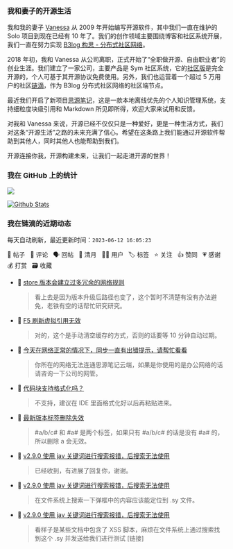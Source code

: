 ### 我和妻子的开源生活

我和我的妻子 [Vanessa](https://github.com/Vanessa219) 从 2009 年开始编写开源软件，其中我们一直在维护的 Solo 项目到现在已经有 10 年了。我们的创作领域主要围绕博客和社区系统开展，我们一直在努力实现 [B3log 构思 - 分布式社区网络](https://ld246.com/article/1546941897596)。

2018 年初，我和 Vanessa 从公司离职，正式开始了“全职做开源、自由职业者”的创业生涯。我们建立了一家公司，主要产品是 Sym 社区系统，它的[社区版](https://github.com/88250/symphony)是完全开源的，个人可基于其开源协议免费使用。另外，我们也运营着一个超过 5 万用户的社区[链滴](https://ld246.com)，作为 B3log 分布式社区网络的社区端节点。

最近我们开启了新项目[思源笔记](https://github.com/siyuan-note/siyuan)，这是一款本地离线优先的个人知识管理系统，支持细粒度块级引用和 Markdown 所见即所得，欢迎大家来试用和反馈。

对我和 Vanessa 来说，开源已经不仅仅只是一种爱好，更是一种生活方式，我们对这条“开源生活”之路的未来充满了信心。希望在这条路上我们能通过开源软件帮助到其他人，同时其他人也能帮助到我们。

开源连接你我，开源构建未来，让我们一起走进开源的世界！

### 我在 GitHub 上的统计

<a title="Hits" target="_blank" href="https://github.com/88250/88250"><img src="https://hits.b3log.org/88250/88250.svg"></a>

[![Github Stats](https://github-readme-stats.vercel.app/api?username=88250&theme=tokyonight&show_icons=true)](https://github.com/88250)

<!--events start -->

### 我在链滴的近期动态

每天自动刷新，最近更新时间：`2023-06-12 16:05:23`

📝 帖子 &nbsp; 💬 评论 &nbsp; 🗣 回帖 &nbsp; 🌙 清月 &nbsp; 👨‍💻 用户 &nbsp; 🏷️ 标签 &nbsp; ⭐️ 关注 &nbsp; 👍 赞同 &nbsp; 💗 感谢 &nbsp; 💰 打赏 &nbsp; 🗃 收藏

* 💬 [store 版本会建立过多冗余的网络规则](https://ld246.com/article/1686544951810/comment/1686546095788#comments)

  > 看上去是因为版本升级后路径也变了，这个暂时不清楚有没有办法避免，老铁有空的话帮忙研究研究。
* 💬 [F5 刷新虚拟引用无效](https://ld246.com/article/1686530521501/comment/1686541896573#comments)

  > 对的，这个是手动清空缓存的方式，否则的话要等 10 分钟自动过期。
* 💬 [今天在网络正常的情况下，同步一直有出错提示，请帮忙看看](https://ld246.com/article/1686123766998/comment/1686541850267#comments)

  > 你所在的网络无法连通思源笔记云端，如果是你使用的是办公网络的话请咨询一下公司的网管。
* 💬 [代码块支持格式化吗？](https://ld246.com/article/1685871577779/comment/1686537323355#comments)

  > 不支持，建议在 IDE 里面格式化好以后再粘贴进来。
* 💬 [最新版本标签删除失效](https://ld246.com/article/1686456365420/comment/1686537259878#comments)

  > #a/b/c# 和 #a# 是两个标签，如果只有 #a/b/c# 的话是没有 #a# 的，所以删除 a 会无效。
* 💬 [v2.9.0 使用 jav 关键词进行搜索报错，后搜索无法使用](https://ld246.com/article/1686534194549/comment/1686536402958#comments)

  > 已经收到，有进展了回复你，谢谢。
* 💬 [v2.9.0 使用 jav 关键词进行搜索报错，后搜索无法使用](https://ld246.com/article/1686534194549/comment/1686535058988#comments)

  > 在文件系统上搜索一下弹框中的内容应该能定位到 .sy 文件。
* 💬 [v2.9.0 使用 jav 关键词进行搜索报错，后搜索无法使用](https://ld246.com/article/1686534194549/comment/1686534343785#comments)

  > 看样子是某些文档中包含了 XSS 脚本，麻烦在文件系统上通过搜索找到这个 .sy 并发送给我们进行测试 [链接]


<!--events end -->
